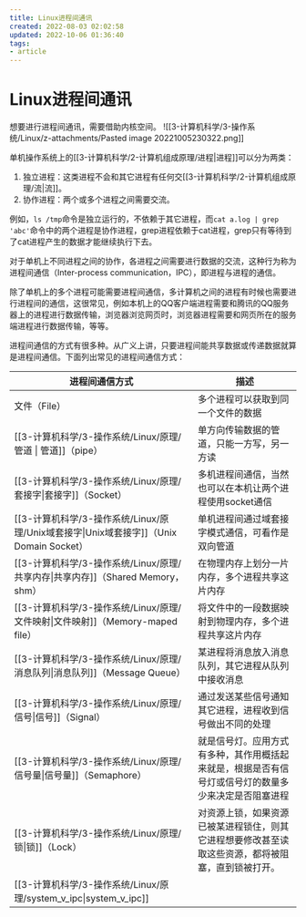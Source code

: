 ```yaml
---
title: Linux进程间通讯
created: 2022-08-03 02:02:58
updated: 2022-10-06 01:36:40
tags: 
- article
---
```


# Linux进程间通讯

想要进行进程间通讯，需要借助内核空间。
![[3-计算机科学/3-操作系统/Linux/z-attachments/Pasted image 20221005230322.png]]

单机操作系统上的[[3-计算机科学/2-计算机组成原理/进程|进程]]可以分为两类：

1. 独立进程：这类进程不会和其它进程有任何交[[3-计算机科学/2-计算机组成原理/流|流]]。
2. 协作进程：两个或多个进程之间需要交流。

例如，`ls /tmp`命令是独立运行的，不依赖于其它进程，而`cat a.log | grep 'abc'`命令中的两个进程是协作进程，grep进程依赖于cat进程，grep只有等待到了cat进程产生的数据才能继续执行下去。

对于单机上不同进程之间的协作，各进程之间需要进行数据的交流，这种行为称为进程间通信（Inter-process communication，IPC），即进程与进程的通信。

除了单机上的多个进程可能需要进程间通信，多计算机之间的进程有时候也需要进行进程间的通信，这很常见，例如本机上的QQ客户端进程需要和腾讯的QQ服务器上的进程进行数据传输，浏览器浏览网页时，浏览器进程需要和网页所在的服务端进程进行数据传输，等等。

进程间通信的方式有很多种。从广义上讲，只要进程间能共享数据或传递数据就算是进程间通信。下面列出常见的进程间通信方式：

| 进程间通信方式                                            | 描述                                                 |
|----------------------------------------------------|----------------------------------------------------|
| 文件（File）                                           | 多个进程可以获取到同一个文件的数据                                  |
| [[3-计算机科学/3-操作系统/Linux/原理/管道 \| 管道]]（pipe）                                           | 单方向传输数据的管道，只能一方写，另一方读                              |
| [[3-计算机科学/3-操作系统/Linux/原理/套接字\|套接字]]（Socket）                                        | 多机进程间通信，当然也可以在本机让两个进程使用socket通信                    |
| [[3-计算机科学/3-操作系统/Linux/原理/Unix域套接字\|Unix域套接字]]（Unix Domain Socket）                       | 单机进程间通过域套接字模式通信，可看作是双向管道                           |
| [[3-计算机科学/3-操作系统/Linux/原理/共享内存\|共享内存]]（Shared Memory，shm）                            | 在物理内存上划分一片内存，多个进程共享这片内存                            |
| [[3-计算机科学/3-操作系统/Linux/原理/文件映射\|文件映射]]（Memory-maped file）                            | 将文件中的一段数据映射到物理内存，多个进程共享这片内存                        |
| [[3-计算机科学/3-操作系统/Linux/原理/消息队列\|消息队列]]（Message Queue）                                | 某进程将消息放入消息队列，其它进程从队列中接收消息                          |
| [[3-计算机科学/3-操作系统/Linux/原理/信号\|信号]]（Signal）                                         | 通过发送某些信号通知其它进程，进程收到信号做出不同的处理                       |
| [[3-计算机科学/3-操作系统/Linux/原理/信号量\|信号量]]（Semaphore）                                     | 就是信号灯。应用方式有多种，其作用概括起来就是，根据是否有信号灯或信号灯的数量多少来决定是否阻塞进程 |
| [[3-计算机科学/3-操作系统/Linux/原理/锁\|锁]]（Lock）                                            | 对资源上锁，如果资源已被某进程锁住，则其它进程想要修改甚至读取这些资源，都将被阻塞，直到锁被打开。  |
| [[3-计算机科学/3-操作系统/Linux/原理/system_v_ipc\|system_v_ipc]]                                            |   |

